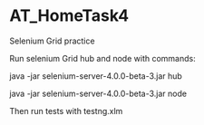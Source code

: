 # AT_HomeTask4
Selenium Grid practice

Run selenium Grid hub and node with commands:

java -jar selenium-server-4.0.0-beta-3.jar hub

java -jar selenium-server-4.0.0-beta-3.jar node

Then run tests with testng.xlm
